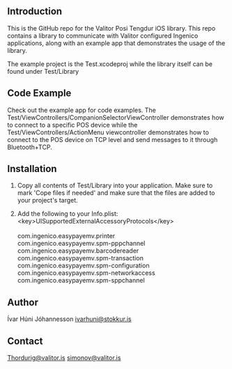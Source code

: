 ## Introduction

This is the GitHub repo for the Valitor Posi Tengdur iOS library. This repo contains a library to communicate with Valitor configured Ingenico applications, along with an example app that demonstrates the usage of the library.

The example project is the Test.xcodeproj while the library itself can be found under Test/Library

## Code Example

Check out the example app for code examples. The Test/ViewControllers/CompanionSelectorViewController demonstrates how to connect to a specific POS device while the 
Test/ViewControllers/ActionMenu viewcontroller demonstrates how to connect to the POS device on TCP level and send messages to it through Bluetooth+TCP.

## Installation

1. Copy all contents of Test/Library into your application. Make sure to mark 'Cope files if needed' and make sure that the files are added to your project's target.

2. Add the following to your Info.plist:  
\<key\>UISupportedExternalAccessoryProtocols\</key\>  
	<array>  
		<string>com.ingenico.easypayemv.printer</string>  
		<string>com.ingenico.easypayemv.spm-pppchannel</string>  
		<string>com.ingenico.easypayemv.barcodereader</string>  
		<string>com.ingenico.easypayemv.spm-transaction</string>  
		<string>com.ingenico.easypayemv.spm-configuration</string>  
		<string>com.ingenico.easypayemv.spm-networkaccess</string>  
		<string>com.ingenico.easypayemv.spm-sppchannel</string>  
	</array>  

## Author

Ívar Húni Jóhannesson
ivarhuni@stokkur.is

## Contact

Thordurig@valitor.is
simonov@valitor.is
